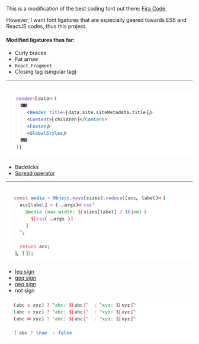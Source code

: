This is a modification of the best coding font out there: [Fira Code](https://github.com/tonsky/FiraCode). 

However, I want font ligatures that are especially geared towards ES6 and ReactJS codes, thus this project.


#### Modified ligatures thus far:

- Curly braces
- Fat arrow 
- `React.Fragment`
- Closing tag (singular tag)

---
![](assets/fragments.png)
---

- Backticks
- [Spread operator](https://github.com/islandjoe/firaes-retina/issues/1)

---
![](assets/backtick.png)
---

- [leq sign](https://github.com/islandjoe/firaes-retina/issues/3)
- [geq sign](https://github.com/islandjoe/firaes-retina/issues/3)
- [neq sign](https://github.com/islandjoe/firaes-retina/issues/3)
- not sign

![](assets/bang.png)